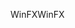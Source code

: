 <span data-ttu-id="bd484-101">WinFX</span><span class="sxs-lookup"><span data-stu-id="bd484-101">WinFX</span></span>